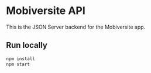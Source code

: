 # Mobiversite API

This is the JSON Server backend for the Mobiversite app.

## Run locally
```bash
npm install
npm start
